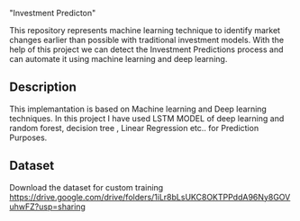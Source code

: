 "Investment Predicton"

This repository represents machine learning technique to identify market changes earlier than possible with traditional investment models.
With the help of this project we can detect the Investment Predictions process and can automate it using machine learning and deep learning.


 ## Description

This implemantation is based on Machine learning and Deep learning techniques.
In this project I have used LSTM MODEL of deep learning and random forest, decision tree , Linear Regression etc.. for Prediction Purposes.


## Dataset

Download the dataset for custom training
https://drive.google.com/drive/folders/1iLr8bLsUKC8OKTPPddA96Ny8GOVuhwFZ?usp=sharing



